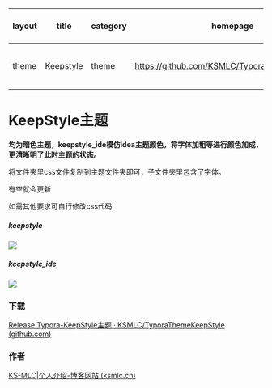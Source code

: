 | layout | title     | category | homepage                                      | download                                                     | author | thumbnail     | typora-root-url |
| ------ | --------- | -------- | --------------------------------------------- | ------------------------------------------------------------ | ------ | ------------- | --------------- |
| theme  | Keepstyle | theme    | https://github.com/KSMLC/TyporaThemeKeepStyle | [Release Typora-KeepStyle主题 · KSMLC/TyporaThemeKeepStyle (github.com)](https://github.com/KSMLC/TyporaThemeKeepStyle/releases/tag/KeepStyle) | KS-MLC | keepstyle.png | ../../          |

# KeepStyle主题

**均为暗色主题，keepstyle_ide模仿idea主题颜色，将字体加粗等进行颜色加成，更清晰明了此时主题的状态。**

将文件夹里css文件复制到主题文件夹即可，子文件夹里包含了字体。

有空就会更新

如需其他要求可自行修改css代码

##### keepstyle

![](https://github.com/KSMLC/TyporaThemeKeepStyle/blob/gh-pages/media/theme/keepstyle/keepstyle.png?raw=true)

##### keepstyle_ide

![](https://github.com/KSMLC/TyporaThemeKeepStyle/blob/gh-pages/media/theme/keepstyle/keepstyle_ide.png?raw=true)

### 下载

[Release Typora-KeepStyle主题 · KSMLC/TyporaThemeKeepStyle (github.com)](https://github.com/KSMLC/TyporaThemeKeepStyle/releases/tag/KeepStyle)

### 作者

[KS-MLC|个人介绍-博客网站 (ksmlc.cn)](https://www.ksmlc.cn/)
